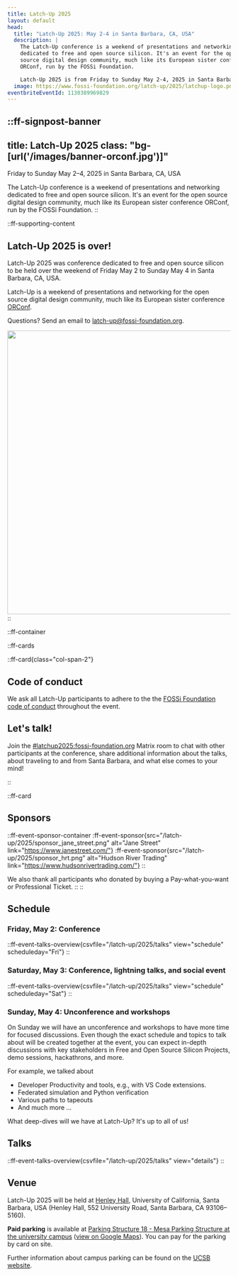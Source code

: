 ```yaml
---
title: Latch-Up 2025
layout: default
head:
  title: "Latch-Up 2025: May 2-4 in Santa Barbara, CA, USA"
  description: |
    The Latch-Up conference is a weekend of presentations and networking
    dedicated to free and open source silicon. It's an event for the open
    source digital design community, much like its European sister conference
    ORConf, run by the FOSSi Foundation.

    Latch-Up 2025 is from Friday to Sunday May 2-4, 2025 in Santa Barbara, CA.
  image: https://www.fossi-foundation.org/latch-up/2025/latchup-logo.png
eventbriteEventId: 1130389969829
---
```


::ff-signpost-banner
---
title: Latch-Up 2025
class: "bg-[url('/images/banner-orconf.jpg')]"
---

Friday to Sunday May 2&ndash;4, 2025 in Santa Barbara, CA, USA

The Latch-Up conference is a weekend of presentations and networking dedicated to free and open source silicon. It's an event for the open source digital design community, much like its European sister conference ORConf, run by the FOSSi Foundation.
::


::ff-supporting-content
## Latch-Up 2025 is over!

Latch-Up 2025 was conference dedicated to free and open source silicon to be held over the weekend of Friday May 2 to Sunday May 4 in Santa Barbara, CA, USA.

Latch-Up is a weekend of presentations and networking for the open source digital design community, much like its European sister conference [ORConf](https://orconf.org).

Questions? Send an email to [latch-up@fossi-foundation.org](mailto:latch-up@fossi-foundation.org?subject=Question).


<img src="/latch-up/2025/latch-up-2025-group-photo.jpg" width="640" />
::


::ff-container

::ff-cards

  ::ff-card{class="col-span-2"}

  ## Code of conduct

  We ask all Latch-Up participants to adhere to the the [FOSSi Foundation code of conduct](/code-of-conduct) throughout the event.

  ## Let's talk!

  Join the [#latchup2025:fossi-foundation.org](https://element.fossi-chat.org/#/room/#latchup2025:fossi-foundation.org) Matrix room to chat with other participants at the conference, share additional information about the talks, about traveling to and from Santa Barbara, and what else comes to your mind!

  ::

  ::ff-card

  ## Sponsors

  ::ff-event-sponsor-container
    :ff-event-sponsor{src="/latch-up/2025/sponsor_jane_street.png" alt="Jane Street" link="https://www.janestreet.com/"}
    :ff-event-sponsor{src="/latch-up/2025/sponsor_hrt.png" alt="Hudson River Trading" link="https://www.hudsonrivertrading.com/"}
  ::

  We also thank all participants who donated by buying a Pay-what-you-want or Professional Ticket.
  ::
::

## Schedule

### Friday, May 2: Conference

::ff-event-talks-overview{csvfile="/latch-up/2025/talks" view="schedule" scheduleday="Fri"}
::

### Saturday, May 3: Conference, lightning talks, and social event

::ff-event-talks-overview{csvfile="/latch-up/2025/talks" view="schedule" scheduleday="Sat"}
::

### Sunday, May 4: Unconference and workshops

On Sunday we will have an unconference and workshops to have more time for focused discussions.
Even though the exact schedule and topics to talk about will be created together at the event, you can expect in-depth discussions with key stakeholders in Free and Open Source Silicon Projects, demo sessions, hackathrons, and more.

For example, we talked about
* Developer Productivity and tools, e.g., with VS Code extensions.
* Federated simulation and Python verification
* Various paths to tapeouts
* And much more ...

What deep-dives will we have at Latch-Up?
It's up to all of us!

## Talks

::ff-event-talks-overview{csvfile="/latch-up/2025/talks" view="details"}
::


## Venue

Latch-Up 2025 will be held at [Henley Hall](https://iee.ucsb.edu/henley-hall), University of California, Santa Barbara, USA (Henley Hall, 552 University Road, Santa Barbara, CA 93106–5160).

**Paid parking** is available at [Parking Structure 18 - Mesa Parking Structure at the university campus](https://www.map.ucsb.edu/?id=1982#!ce/64251?ct/58207,60251,89899,90724?m/645028?s/) ([view on Google Maps](https://maps.app.goo.gl/KKdSMhPisGDzuKFNA)).
You can pay for the parking by card on site.

Further information about campus parking can be found on the [UCSB website](https://www.tps.ucsb.edu/parking-ucsb).
